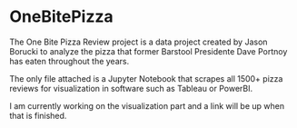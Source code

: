 # OneBitePizza
The One Bite Pizza Review project is a data project created by Jason Borucki to analyze the pizza that former Barstool Presidente Dave Portnoy has eaten throughout the years.

The only file attached is a Jupyter Notebook that scrapes all 1500+ pizza reviews for visualization in software such as Tableau or PowerBI. 

I am currently working on the visualization part and a link will be up when that is finished.
